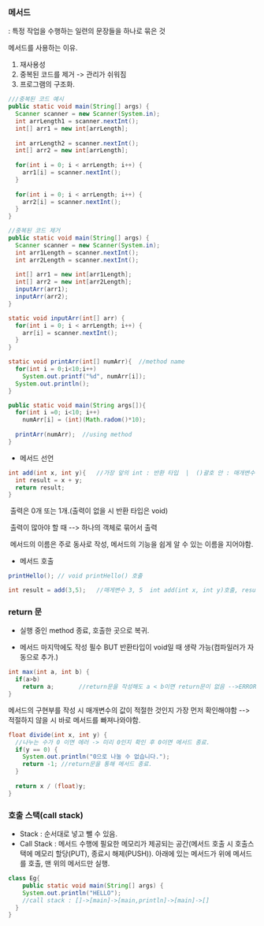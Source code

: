 ### 메서드

: 특정 작업을 수행하는 일련의 문장들을 하나로 묶은 것

메서드를 사용하는 이유.

1. 재사용성 
2. 중복된 코드를 제거 -> 관리가 쉬워짐
3. 프로그램의 구조화.

```java
///중복된 코드 예시
public static void main(String[] args) {
  Scanner scanner = new Scanner(System.in);
  int arrLength1 = scanner.nextInt();
  int[] arr1 = new int[arrLength];
  
  int arrLength2 = scanner.nextInt();
  int[] arr2 = new int[arrLength];
  
  for(int i = 0; i < arrLength; i++) {
    arr1[i] = scanner.nextInt();
  }
  
  for(int i = 0; i < arrLength; i++) {
    arr2[i] = scanner.nextInt();
  }
}

//중복된 코드 제거
public static void main(String[] args) {
  Scanner scanner = new Scanner(System.in);
  int arr1Length = scanner.nextInt();
  int arr2Length = scanner.nextInt();
  
  int[] arr1 = new int[arr1Length];
  int[] arr2 = new int[arr2Length];
  inputArr(arr1);
  inputArr(arr2);
}

static void inputArr(int[] arr) {
  for(int i = 0; i < arrLength; i++) {
    arr[i] = scanner.nextInt();
  }
}
```



```java
static void printArr(int[] numArr){  //method name
  for(int i = 0;i<10;i++)
    System.out.printf("%d", numArr[i]);
  System.out.println();
}

public static void main(String args[]){
  for(int i =0; i<10; i++)
    numArr[i] = (int)(Math.radom()*10);
  
  printArr(numArr);  //using method
}
```



- 메서드 선언

```java
int add(int x, int y){   //가장 앞의 int : 반환 타입  |  ()괄호 안 : 매개변수   |  add : 메서드 이름 
  int result = x + y;
  return result;
}
```

​	출력은 0개 또는 1개.(출력이 없을 시 반환 타입은 void)

​	출력이 많아야 할 때 --> 하나의 객체로 묶어서 출력

​	메서드의 이름은 주로 동사로 작성, 메서드의 기능을 쉽게 알 수 있는 이름을 지어야함.



- 메서드 호출

```java
printHello(); // void printHello() 호출

int result = add(3,5);   //매게변수 3, 5  int add(int x, int y)호출, result에 저장
```



### return 문

- 실행 중인 method 종료, 호출한 곳으로 복귀.

- 메서드 마지막에도 작성 필수 BUT 반환타입이 void일 때 생략 가능(컴파일러가 자동으로 추가.)

```java
int max(int a, int b) {
  if(a>b)
    return a;       //return문을 작성해도 a < b이면 return문이 없음 -->ERROR.
}
```



메서드의 구현부를 작성 시 매개변수의 값이 적절한 것인지 가장 먼저 확인해야함 --> 적절하지 않을 시 바로 메서드를 빠져나와야함.

```java
float divide(int x, int y) {
  //나누는 수가 0 이면 에러 -> 미리 0인지 확인 후 0이면 메서드 종료.
  if(y == 0) {
    System.out.println("0으로 나눌 수 없습니다.");
    return -1; //return문을 통해 메서드 종료.
  }
  
  return x / (float)y;
}
```



### 호출 스택(call stack)

- Stack : 순서대로 넣고 뺄 수 있음.
- Call Stack : 메서드 수행에 필요한 메모리가 제공되는 공간(메서드 호출 시 호출스택에 메모리 할당(PUT), 종료시 해제(PUSH)). 아래에 있는 메서드가 위에 메서드를 호출, 맨 위의 메서드만 실행.

```java
class Eg{
    public static void main(String[] args) {
    System.out.println("HELLO");
    //call stack : []->[main]->[main,println]->[main]->[]
  }
}
```




